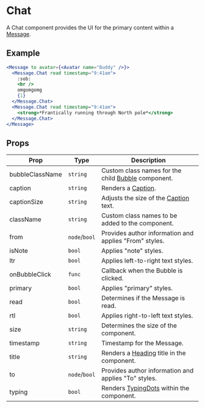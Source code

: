 # Chat

A Chat component provides the UI for the primary content within a [Message](./Message.md).

## Example

```jsx
<Message to avatar={<Avatar name="Buddy" />}>
  <Message.Chat read timestamp="9:41am">
    :sob:
    <br />
    omgomgomg
    {1}
  </Message.Chat>
  <Message.Chat read timestamp="9:41am">
    <strong>*Frantically running through North pole*</strong>
  </Message.Chat>
</Message>
```

## Props

| Prop            | Type          | Description                                                       |
| --------------- | ------------- | ----------------------------------------------------------------- |
| bubbleClassName | `string`      | Custom class names for the child [Bubble](./Bubble.md) component. |
| caption         | `string`      | Renders a [Caption](./Caption.md).                                |
| captionSize     | `string`      | Adjusts the size of the [Caption](./Caption.md) text.             |
| className       | `string`      | Custom class names to be added to the component.                  |
| from            | `node`/`bool` | Provides author information and applies "From" styles.            |
| isNote          | `bool`        | Applies "note" styles.                                            |
| ltr             | `bool`        | Applies left-to-right text styles.                                |
| onBubbleClick   | `func`        | Callback when the Bubble is clicked.                              |
| primary         | `bool`        | Applies "primary" styles.                                         |
| read            | `bool`        | Determines if the Message is read.                                |
| rtl             | `bool`        | Applies right-to-left text styles.                                |
| size            | `string`      | Determines the size of the component.                             |
| timestamp       | `string`      | Timestamp for the Message.                                        |
| title           | `string`      | Renders a [Heading](../../Heading) title in the component.        |
| to              | `node`/`bool` | Provides author information and applies "To" styles.              |
| typing          | `bool`        | Renders [TypingDots](../../TypingDots) within the component.      |
